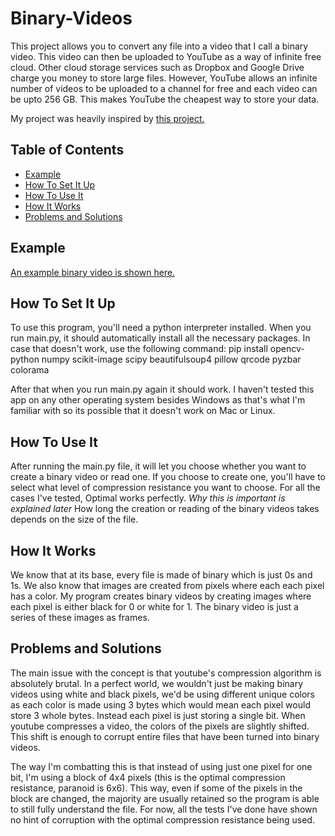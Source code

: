 # Binary-Videos

This project allows you to convert any file into a video that I call a binary video. This video can then be uploaded to YouTube as a way of infinite free cloud. Other cloud storage services such as Dropbox and Google Drive charge you money to store large files. However, YouTube allows an infinite number of videos to be uploaded to a channel for free and each video can be upto 256 GB. This makes YouTube the cheapest way to store your data. 

My project was heavily inspired by [this project.](https://github.com/DvorakDwarf/Infinite-Storage-Glitch)

## Table of Contents

- [Example](#example)
- [How To Set It Up](#how-to-set-it-up)
- [How To Use It](#how-to-use-it)
- [How It Works](#how-it-works)
- [Problems and Solutions](#problems-and-solutions)

## Example
[An example binary video is shown here.](https://www.youtube.com/watch?v=5rTwkexq1ms)

## How To Set It Up

To use this program, you'll need a python interpreter installed. When you run main.py, it should automatically install all the necessary packages. In case that doesn't work, use the following command: 
pip install opencv-python numpy scikit-image scipy beautifulsoup4 pillow qrcode pyzbar colorama

After that when you run main.py again it should work. I haven't tested this app on any other operating system besides Windows as that's what I'm familiar with so its possible that it doesn't work on Mac or Linux.

## How To Use It

After running the main.py file, it will let you choose whether you want to create a binary video or read one. 
If you choose to create one, you'll have to select what level of compression resistance you want to choose. 
For all the cases I've tested, Optimal works perfectly. *Why this is important is explained later* 
How long the creation or reading of the binary videos takes depends on the size of the file.

## How It Works

We know that at its base, every file is made of binary which is just 0s and 1s. 
We also know that images are created from pixels where each each pixel has a color. 
My program creates binary videos by creating images where each pixel is either black for 0 or white for 1. 
The binary video is just a series of these images as frames. 

## Problems and Solutions

The main issue with the concept is that youtube's compression algorithm is absolutely brutal. In a perfect world, we wouldn't just be making binary videos using white and black pixels, we'd be using different unique colors as each color is made using 3 bytes which would mean each pixel would store 3 whole bytes. Instead each pixel is just storing a single bit. When youtube compresses a video, the colors of the pixels are slightly shifted. This shift is enough to corrupt entire files that have been turned into binary videos.

The way I'm combatting this is that instead of using just one pixel for one bit, I'm using a block of 4x4 pixels (this is the optimal compression resistance, paranoid is 6x6). This way, even if some of the pixels in the block are changed, the majority are usually retained so the program is able to still fully understand the file. For now, all the tests I've done have shown no hint of corruption with the optimal compression resistance being used.
